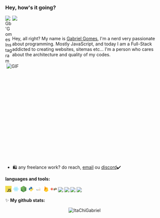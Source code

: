 ### Hey, how's it going?

<a href="https://www.instagram.com/gabrielgomesbrg/"><img width="22px" align="left" src="https://raw.githubusercontent.com/hussainweb/hussainweb/main/icons/instagram.png" alt="Gb'Gomes Instagram" ></a>

![](https://visitor-badge.glitch.me/badge?page_id=ItaChiGabriel.ItaChiGabriel)

<br />

Hey, all right? My name is [Gabriel Gomes](https://www.instagram.com/gabrielgomesbrg/), I'm a nerd very passionate about programming. Mostly JavaScript, and today I am a Full-Stack addicted to creating websites, sitemas etc... I'm a person who cares about the architecture and quality of my codes.

<img align="right" alt="GIF" src="https://github.com/ItaChiGabriel/ItaChiGabriel/blob/master/code.gif?raw=true" width="500" height="320"/>

- 🛍 any freelance work? do reach, [email](mailto:bielgpereira01@gmail.com) ou [discord](https://discord.gg/h9x3tcFTJy)✔

**languages and tools:**  

<code><img height="20" src="https://raw.githubusercontent.com/github/explore/80688e429a7d4ef2fca1e82350fe8e3517d3494d/topics/javascript/javascript.png"></code>
<code><img height="20" src="https://raw.githubusercontent.com/github/explore/80688e429a7d4ef2fca1e82350fe8e3517d3494d/topics/react/react.png"></code>
<code><img height="20" src="https://raw.githubusercontent.com/github/explore/80688e429a7d4ef2fca1e82350fe8e3517d3494d/topics/nodejs/nodejs.png"></code>
<code><img height="20" src="https://raw.githubusercontent.com/github/explore/80688e429a7d4ef2fca1e82350fe8e3517d3494d/topics/python/python.png"></code>
<code><img height="20" src="https://raw.githubusercontent.com/github/explore/80688e429a7d4ef2fca1e82350fe8e3517d3494d/topics/mysql/mysql.png"></code>
<code><img height="20" src="https://raw.githubusercontent.com/github/explore/80688e429a7d4ef2fca1e82350fe8e3517d3494d/topics/firebase/firebase.png"></code>
<code><img height="20" src="https://raw.githubusercontent.com/github/explore/80688e429a7d4ef2fca1e82350fe8e3517d3494d/topics/git/git.png"></code>
<code><img height="20" src="https://cdn.discordapp.com/attachments/840233769221750844/996810277444145192/1012812_code_development_logo_php_icon.png"></code>
<code><img height="20" src="https://cdn.discordapp.com/attachments/840233769221750844/996810570919596072/4375066_logo_sass_icon.png"></code>
<code><img height="20" src="https://cdn.discordapp.com/attachments/840233769221750844/996817040457347092/317755_badge_html_html5_achievement_award_icon.png"></code>
<code><img height="20" src="https://cdn.discordapp.com/attachments/840233769221750844/996817238151659691/unknown.png"></code>

✨ **My github stats:**

<p align="center"><img src="https://github-readme-stats.vercel.app/api?username=ItaChiGabriel&theme=dark" alt="ItaChiGabriel" /></p>
